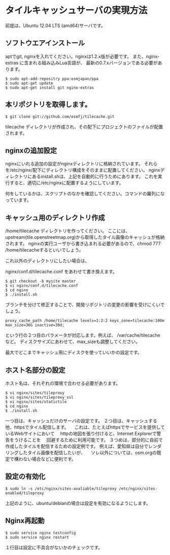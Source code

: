 タイルキャッシュサーバの実現方法
==================================


前提は、Ubuntu 12.04 LTS (amd64)サーバです。

ソフトウエアインストール
------------------------

aptでgit, nginxを入れてください。nginxは1.2.x版が必要です。
また、nginx-extras に含まれる組み込みLua言語が、
最新の0.7.xバージョンである必要があります。

    $ sudo apt-add-repositry ppa:osmjapan/ppa 
    $ sudo apt-get update
    $ sudo apt-get install git nginx-extras

本リポジトリを取得します。
---------------------------

    $ git clone git://github.com/osmfj/tilecache.git

tilecache ディレクトリが作成され、その配下にプロジェクトのファイルが配置されます。

nginxの追加設定
---------------

nginxにいれる追加の設定がnginxディレクトリに格納されています。
それらを/etc/nginx/配下にディレクトリ構成をそのままに配置してください。
nginxディレクトリにあるinstall.shは、上記を自動的に行うためにあります。
これを実行すると、適切に/etc/nginxに配置するようにしています。

何をしているかは、スクリプトのなかを確認してください。コマンドの羅列になっています。

キャッシュ用のディレクトリ作成
-------------------------------

/home/tilecache ディレクトリを作ってください。
ここには、upstream(tile.openstreetmap.org)から取得したタイル画像のキャッシュが格納されます。
nginxの実行ユーザから書き込まれる必要があるので、chmod 777 /home/tilecacheするといいでしょう。

これ以外のディレクトリにしたい場合は、

nginx/conf.d/tilecache.conf をあわせて書き換えます。

    $ git checkout -b mysite master
    $ vi nginx/conf.d/tilecache.conf 
    $ cd nginx
    $ ./install.sh

ブランチを分けて修正することで、開発リポジトリの変更の影響を受けにくいでしょう。

    proxy_cache_path /home/tilecache levels=1:2:2 keys_zone=tilecache:100m max_size=36G inactive=30d;

という行の２つ目のパラメータが対応します。例えば、 /var/cache/tilecache など。
ディスクサイズにあわせて、max_sizeも調整してください。

最大でどこまでキャッシュ用にディスクを使っていいかの設定です。

ホスト名部分の設定
------------------

ホスト名は、それぞれの環境で合わせる必要があります。

    $ vi nginx/sites/tileproxy
    $ vi nginx/sites/tileproxy_ssl
    $ vi nginx/sites/statictile
    $ cd nginx
    $ ./install.sh

一つ目は、キャッシュだけのサーバの設定です。
２つ目は、キャッシュする他、httpsでタイル配信します。
　これは、たとえばhttpsでサービスを提供しているWebサイトにおいて
　httpの地図を張り付けると、Internet Explorerで警告をうけることを
　回避するために利用可能です。
３つめは、部分的に自前で作成したタイルを配信するための設定例です。
例えば、愛知県は自分でレンダリングしたタイル画像を配信したいが、
　ソレ以外については、osm.orgの既定で構わない場合などに便利です。

設定の有効化
----------------

    $ sudo ln -s /etc/nginx/sites-avaliable/tileproxy /etc/nginx/sites-enabled/tileproxy

上記のように、ubuntu/debianの場合は設定を有効になるようにします。

Nginx再起動
---------------

    $ sudo service nginx testconfig
    $ sudo service nginx restart

１行目は設定に不具合がないかのチェックです。
